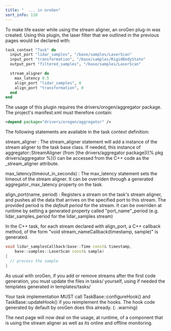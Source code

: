 ```yaml
---
title: "  ... in oroGen"
sort_info: 110
---
```

To make life easier while using the stream aligner, an oroGen plug-in was
created. Using this plugin, the laser filter that we outlined in the previous
pages would be declared with:

~~~ ruby
task_context "Task" do
  input_port "lidar_samples", "/base/samples/LaserScan"
  input_port "transformation", "/base/samples/RigidBodyState"
  output_port "filtered_samples", "/base/samples/LaserScan"

  stream_aligner do
    max_latency 0.5
    align_port "lidar_samples", 0
    align_port "transformation", 0
  end
end
~~~

The usage of this plugin requires the drivers/orogen/aggregator package. The
project's manifest.xml must therefore contain:

~~~ xml
<depend package="drivers/orogen/aggregator" />
~~~

The following statements are available in the task context definition:

stream_aligner
: The stream_aligner statement will add a instance of the stream aligner to the
  task base class. If needed, this instance of aggregator::StreamAligner (from
  [the drivers/aggregator package]({% pkg drivers/aggregator %})) can be accessed
  from the C++ code as the _stream_aligner attribute.

max_latency(timeout_in_seconds)
: The max_latency statement sets the timeout of the stream aligner. It can be
  overriden through a generated aggregator_max_latency property on the task.

align_port(name, period)
: Registers a stream on the task's stream aligner, and pushes all the data that
  arrives on the specified port to this stream. The provided period is the
  _default period_ for the stream. It can be overriden at runtime by setting a
  generated property called "port_name"_period (e.g. lidar_samples_period for
  the lidar_samples stream)

In the C++ task, for each stream declared with align_port, a C++ callback
method, of the form "void stream_nameCallback(timestamp, sample)" is generated.

~~~ cpp
void lidar_samplesCallback(base::Time const& timestamp,
    base::samples::LaserScan const& sample)
{
  // process the sample
}
~~~

As usual with oroGen, if you add or remove streams after the first code
generation, you must update the files in tasks/ yourself, using if needed the
templates generated in templates/tasks/

Your task implementation MUST call TaskBase::configureHook() and
TaskBase::updateHook() if you reimplement the hooks. The hook code generated by
default by oroGen does this already.
{: .warning}

The next page will now deal on the usage, at runtime, of a component that is
using the stream aligner as well as its online and offline monitoring.

